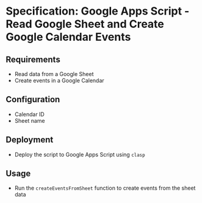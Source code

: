 # Specification: Google Apps Script - Read Google Sheet and Create Google Calendar Events

## Requirements

* Read data from a Google Sheet
* Create events in a Google Calendar

## Configuration

* Calendar ID
* Sheet name

## Deployment

* Deploy the script to Google Apps Script using `clasp`

## Usage

* Run the `createEventsFromSheet` function to create events from the sheet data